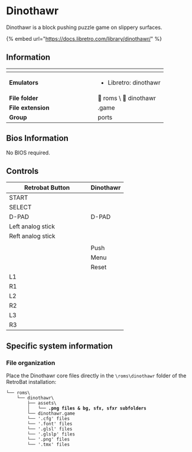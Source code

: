 # Dinothawr

Dinothawr is a block pushing puzzle game on slippery surfaces.

{% embed url="https://docs.libretro.com/library/dinothawr/" %}

## Information

<table data-header-hidden><thead><tr><th width="224"></th><th></th></tr></thead><tbody><tr><td><strong>Emulators</strong></td><td><ul><li>Libretro: dinothawr</li></ul></td></tr><tr><td><strong>File folder</strong></td><td><span data-gb-custom-inline data-tag="emoji" data-code="1f4c2">📂</span> roms \ <span data-gb-custom-inline data-tag="emoji" data-code="1f4c2">📂</span> dinothawr</td></tr><tr><td><strong>File extension</strong></td><td>.game</td></tr><tr><td><strong>Group</strong></td><td>ports</td></tr></tbody></table>

## Bios Information

No BIOS required.

## Controls

<table><thead><tr><th width="205">Retrobat Button</th><th>Dinothawr</th></tr></thead><tbody><tr><td>START</td><td></td></tr><tr><td>SELECT</td><td></td></tr><tr><td>D-PAD</td><td>D-PAD</td></tr><tr><td>Left analog stick</td><td></td></tr><tr><td>Reft analog stick</td><td></td></tr><tr><td><img src="../../../.gitbook/assets/image (43).png" alt=""></td><td></td></tr><tr><td><img src="../../../.gitbook/assets/image (25).png" alt=""></td><td>Push</td></tr><tr><td><img src="../../../.gitbook/assets/image (11).png" alt=""></td><td>Menu</td></tr><tr><td><img src="../../../.gitbook/assets/image (45).png" alt=""></td><td>Reset</td></tr><tr><td>L1</td><td></td></tr><tr><td>R1</td><td></td></tr><tr><td>L2</td><td></td></tr><tr><td>R2</td><td></td></tr><tr><td>L3</td><td></td></tr><tr><td>R3</td><td></td></tr></tbody></table>

## Specific system information

### File organization

Place the Dinothawr core files directly in the `\roms\dinothawr` folder of the RetroBat installation:

<pre><code>└── roms\
    └── dinothawr\
        ├── assets\
<strong>        │   └── .png files &#x26; bg, sfx, sfxr subfolders
</strong>        └── dinothawr.game
        └── '.cfg' files
        └── '.font' files
        └── '.glsl' files
        └── '.glslp' files
        └── '.png' files
        └── '.tmx' files
</code></pre>

